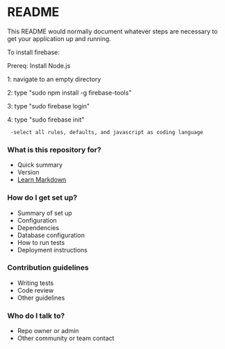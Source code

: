# README #

This README would normally document whatever steps are necessary to get your application up and running.

To install firebase:

Prereq: Install Node.js

1: navigate to an empty directory

2: type "sudo npm install -g firebase-tools"

3: type "sudo firebase login"

4: type "sudo firebase init"

     -select all rules, defaults, and javascript as coding language

### What is this repository for? ###

* Quick summary
* Version
* [Learn Markdown](https://bitbucket.org/tutorials/markdowndemo)

### How do I get set up? ###

* Summary of set up
* Configuration
* Dependencies
* Database configuration
* How to run tests
* Deployment instructions

### Contribution guidelines ###

* Writing tests
* Code review
* Other guidelines

### Who do I talk to? ###

* Repo owner or admin
* Other community or team contact